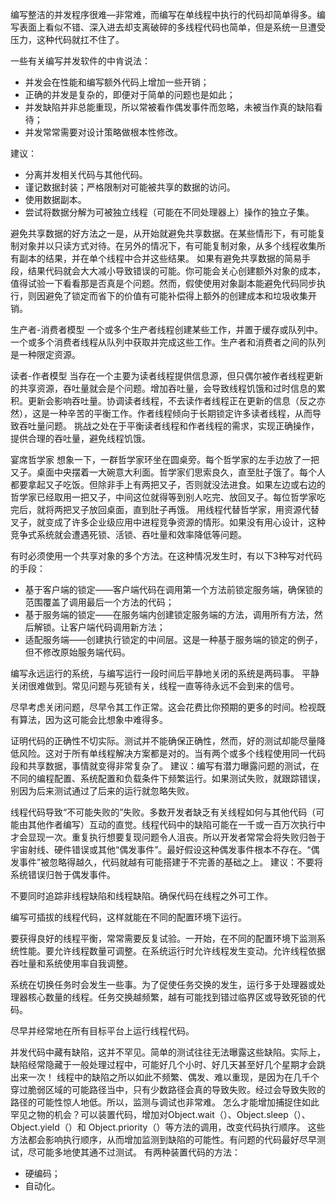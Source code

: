 编写整洁的并发程序很难—非常难，而编写在单线程中执行的代码却简单得多。编写表面上看似不错、深入进去却支离破碎的多线程代码也简单，但是系统一旦遭受压力，这种代码就扛不住了。

一些有关编写并发软件的中肯说法：
- 并发会在性能和编写额外代码上增加一些开销；
- 正确的并发是复杂的，即便对于简单的问题也是如此；
- 并发缺陷并非总能重现，所以常被看作偶发事件而忽略，未被当作真的缺陷看待；
- 并发常常需要对设计策略做根本性修改。

建议：
- 分离并发相关代码与其他代码。
- 谨记数据封装；严格限制对可能被共享的数据的访问。
- 使用数据副本。
- 尝试将数据分解为可被独立线程（可能在不同处理器上）操作的独立子集。

避免共享数据的好方法之一是，从开始就避免共享数据。在某些情形下，有可能复制对象并以只读方式对待。在另外的情况下，有可能复制对象，从多个线程收集所有副本的结果，并在单个线程中合并这些结果。
如果有避免共享数据的简易手段，结果代码就会大大减小导致错误的可能。你可能会关心创建额外对象的成本，值得试验一下看看那是否真是个问题。然而，假使使用对象副本能避免代码同步执行，则因避免了锁定而省下的价值有可能补偿得上额外的创建成本和垃圾收集开销。

生产者-消费者模型
一个或多个生产者线程创建某些工作，并置于缓存或队列中。一个或多个消费者线程从队列中获取并完成这些工作。生产者和消费者之间的队列是一种限定资源。

读者-作者模型
当存在一个主要为读者线程提供信息源，但只偶尔被作者线程更新的共享资源，吞吐量就会是个问题。增加吞吐量，会导致线程饥饿和过时信息的累积。更新会影响吞吐量。协调读者线程，不去读作者线程正在更新的信息（反之亦然），这是一种辛苦的平衡工作。作者线程倾向于长期锁定许多读者线程，从而导致吞吐量问题。
挑战之处在于平衡读者线程和作者线程的需求，实现正确操作，提供合理的吞吐量，避免线程饥饿。

宴席哲学家
想象一下，一群哲学家环坐在圆桌旁。每个哲学家的左手边放了一把又子。桌面中央摆着一大碗意大利面。哲学家们思索良久，直至肚子饿了。每个人都要拿起又子吃饭。但除非手上有两把又子，否则就没法进食。如果左边或右边的哲学家已经取用一把又子，中间这位就得等到别人吃完、放回叉子。每位哲学家吃完后，就将两把叉子放回桌面，直到肚子再饿。
用线程代替哲学家，用资源代替叉子，就变成了许多企业级应用中进程竞争资源的情形。如果没有用心设计，这种竞争式系统就会遭遇死锁、活锁、吞吐量和效率降低等问题。

有时必须使用一个共享对象的多个方法。在这种情况发生时，有以下3种写对代码的手段：
- 基于客户端的锁定——客户端代码在调用第一个方法前锁定服务端，确保锁的范围覆盖了调用最后一个方法的代码；
- 基于服务端的锁定——在服务端内创建锁定服务端的方法，调用所有方法，然后解锁。让客户端代码调用新方法；
- 适配服务端——创建执行锁定的中间层。这是一种基于服务端的锁定的例子，但不修改原始服务端代码。

编写永远运行的系统，与编写运行一段时间后平静地关闭的系统是两码事。
平静关闭很难做到。常见问题与死锁有关，线程一直等待永远不会到来的信号。

尽早考虑关闭问题，尽早令其工作正常。这会花费比你预期的更多的时间。检视既有算法，因为这可能会比想象中难得多。

证明代码的正确性不切实际。测试并不能确保正确性，然而，好的测试却能尽量降低风险。这对于所有单线程解决方案都是对的。当有两个或多个线程使用同一代码段和共享数据，事情就变得非常复杂了。
建议：编写有潜力曝露问题的测试，在不同的编程配置、系统配置和负载条件下频繁运行。如果测试失败，就跟踪错误，别因为后来测试通过了后来的运行就忽略失败。

线程代码导致“不可能失败的”失败。多数开发者缺乏有关线程如何与其他代码（可能由其他作者编写）互动的直觉。线程代码中的缺陷可能在一千或一百万次执行中才会显现一次。重复执行想要复现问题令人沮丧。所以开发者常常会将失败归咎于宇宙射线、硬件错误或其他“偶发事件”。最好假设这种偶发事件根本不存在。“偶发事件”被忽略得越久，代码就越有可能搭建于不完善的基础之上。
建议：不要将系统错误归咎于偶发事件。

不要同时追踪非线程缺陷和线程缺陷。确保代码在线程之外可工作。

编写可插拔的线程代码，这样就能在不同的配置环境下运行。

要获得良好的线程平衡，常常需要反复试验。一开始，在不同的配置环境下监测系统性能。要允许线程数量可调整。在系统运行时允许线程发生变动。允许线程依据吞吐量和系统使用率自我调整。

系统在切换任务时会发生一些事。为了促使任务交换的发生，运行多于处理器或处理器核心数量的线程。任务交换越频繁，越有可能找到错过临界区或导致死锁的代码。

尽早并经常地在所有目标平台上运行线程代码。

并发代码中藏有缺陷，这并不罕见。简单的测试往往无法曝露这些缺陷。实际上，缺陷经常隐藏于一般处理过程中，可能好几个小时、好几天甚至好几个星期才会跳出来一次！
线程中的缺陷之所以如此不频繁、偶发、难以重现，是因为在几千个穿过脆弱区域的可能路径当中，只有少数路径会真的导致失败。经过会导致失败的路径的可能性惊人地低。所以，监测与调试也非常难。
怎么才能增加捕捉住如此罕见之物的机会？可以装置代码，增加对Object.wait（）、Object.sleep（）、Object.yield（）和 Object.priority（）等方法的调用，改变代码执行顺序。
这些方法都会影响执行顺序，从而增加监测到缺陷的可能性。有问题的代码最好尽早测
试，尽可能多地使其通不过测试。
有两种装置代码的方法：
- 硬编码；
- 自动化。
